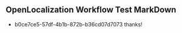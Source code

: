 ## OpenLocalization Workflow Test MarkDown
* b0ce7ce5-57df-4b1b-872b-b36cd07d7073 thanks!

<!--HONumber=Jul16_HO5-->


